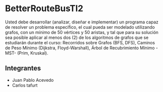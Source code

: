 # BetterRouteBusTI2

Usted debe desarrollar (analizar, diseñar e implementar) un programa capaz de resolver un problema específico, el cual pueda ser modelado utilizando grafos, con un mínimo de 50 vértices y 50 aristas, y tal que para su solución sea posible aplicar al menos dos (2) de los algoritmos de grafos que se estudiarán durante el curso: Recorridos sobre Grafos (BFS, DFS), Caminos de Peso Mínimo (Dijkstra, Floyd-Warshall), Árbol de Recubrimiento Mínimo -MST- (Prim, Kruskal). 

## Integrantes
* Juan Pablo Acevedo
* Carlos tafurt
